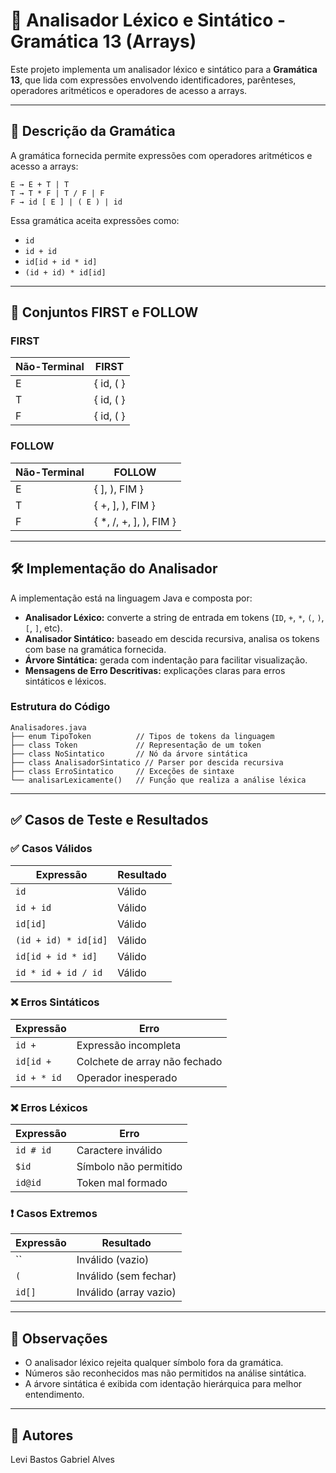# 📘 Analisador Léxico e Sintático - Gramática 13 (Arrays)

Este projeto implementa um analisador léxico e sintático para a **Gramática 13**, que lida com expressões envolvendo identificadores, parênteses, operadores aritméticos e operadores de acesso a arrays.

---

## 📜 Descrição da Gramática

A gramática fornecida permite expressões com operadores aritméticos e acesso a arrays:

```
E → E + T | T  
T → T * F | T / F | F  
F → id [ E ] | ( E ) | id
```

Essa gramática aceita expressões como:

- `id`
- `id + id`
- `id[id + id * id]`
- `(id + id) * id[id]`

---

## 🧠 Conjuntos FIRST e FOLLOW

### FIRST

| Não-Terminal | FIRST    |
|--------------|----------|
| E            | { id, ( }|
| T            | { id, ( }|
| F            | { id, ( }|

### FOLLOW

| Não-Terminal | FOLLOW                |
|--------------|------------------------|
| E            | { ], ), FIM }          |
| T            | { +, ], ), FIM }       |
| F            | { *, /, +, ], ), FIM } |

---

## 🛠️ Implementação do Analisador

A implementação está na linguagem Java e composta por:

- **Analisador Léxico:** converte a string de entrada em tokens (`ID`, `+`, `*`, `(`, `)`, `[`, `]`, etc).
- **Analisador Sintático:** baseado em descida recursiva, analisa os tokens com base na gramática fornecida.
- **Árvore Sintática:** gerada com indentação para facilitar visualização.
- **Mensagens de Erro Descritivas:** explicações claras para erros sintáticos e léxicos.

### Estrutura do Código

```
Analisadores.java
├── enum TipoToken          // Tipos de tokens da linguagem
├── class Token             // Representação de um token
├── class NoSintatico       // Nó da árvore sintática
├── class AnalisadorSintatico // Parser por descida recursiva
├── class ErroSintatico     // Exceções de sintaxe
└── analisarLexicamente()   // Função que realiza a análise léxica
```

---

## ✅ Casos de Teste e Resultados

### ✅ Casos Válidos

| Expressão                      | Resultado      |
|-------------------------------|----------------|
| `id`                          | Válido         |
| `id + id`                     | Válido         |
| `id[id]`                      | Válido         |
| `(id + id) * id[id]`          | Válido         |
| `id[id + id * id]`            | Válido         |
| `id * id + id / id`           | Válido         |

### ❌ Erros Sintáticos

| Expressão         | Erro                            |
|------------------|----------------------------------|
| `id +`           | Expressão incompleta             |
| `id[id +`        | Colchete de array não fechado    |
| `id + * id`      | Operador inesperado              |

### ❌ Erros Léxicos

| Expressão        | Erro                     |
|------------------|--------------------------|
| `id # id`        | Caractere inválido       |
| `$id`            | Símbolo não permitido    |
| `id@id`          | Token mal formado        |

### ❗ Casos Extremos

| Expressão  | Resultado             |
|------------|-----------------------|
| ``         | Inválido (vazio)      |
| `(`        | Inválido (sem fechar) |
| `id[]`     | Inválido (array vazio)|

---

## 📌 Observações

- O analisador léxico rejeita qualquer símbolo fora da gramática.
- Números são reconhecidos mas não permitidos na análise sintática.
- A árvore sintática é exibida com identação hierárquica para melhor entendimento.

---

## 👤 Autores

Levi Bastos
Gabriel Alves
